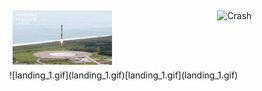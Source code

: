 
<div style ="display: flex;">
  <div style ="50%;padding: 5px;">
    <img src="landing_1.gif" alt="Landing" style="width:50%">
  </div>
  <div style ="flex: 50%;padding: 5px;">
    <img src="crash.gif" alt="Crash" style="width:50%">
  </div>
</div>
![landing_1.gif](landing_1.gif)[landing_1.gif](landing_1.gif)
